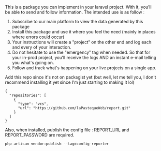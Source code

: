 This is a package you can implement in your laravel project.
With it, you'll be able to send and follow information.
The intended use is as follow :

1. Subscribe to our main platform to view the data generated by this package
2. Install this package and use it where you feel the need (mainly in places where errors could occur)
3. Your instructions will create a "project" on the other end and log each and every of your interaction.
4. Do not hesitate to use the "emergency" tag when needed. So that for your in-prod project, you'll receive the logs AND an instant e-mail telling you what's going on.
5. Follow and track what's happening on your live projects on a single app.


Add this repo since it's not on packagist yet (but well, let me tell you, I don't recommend installing it yet since I'm just starting to making it lol)
```
{
  "repositories": [
    {
      "type": "vcs",
      "url": "https://github.com/laPastequeWeb/report.git"
    }
  ]
}
```
Also, when installed, publish the config file :
REPORT_URL and REPORT_PASSWORD are required.
```
php artisan vendor:publish --tag=config-reporter
```